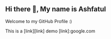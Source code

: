 ## Hi there 👋, My name is **Ashfatul**

Welcome to my GitHub Profile :)

This is a [link][link] demo
[link]:google.com
